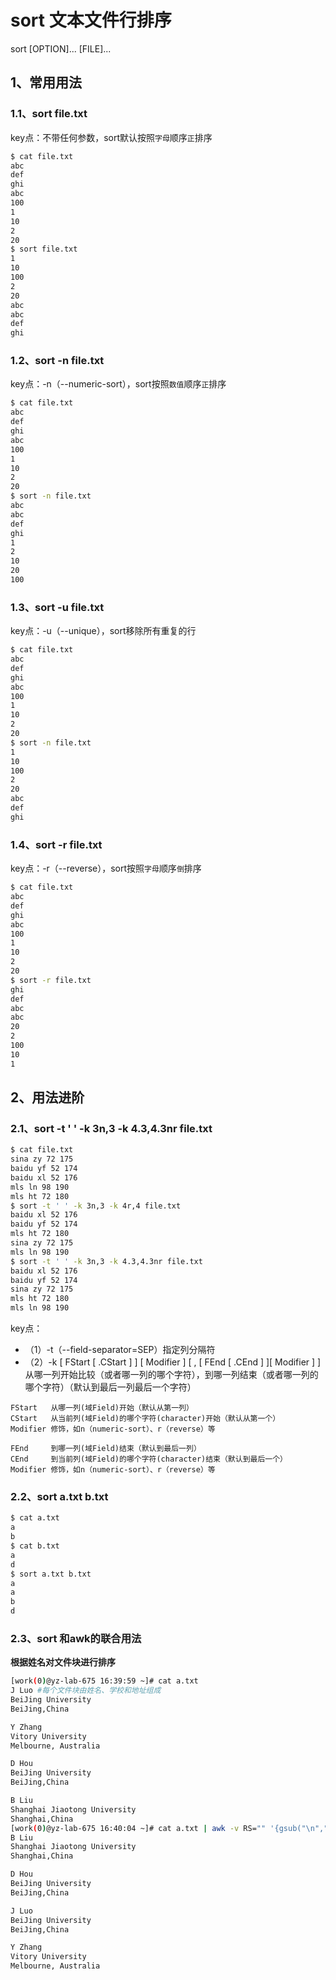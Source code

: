 # sort 文本文件行排序

sort [OPTION]... [FILE]...

## 1、常用用法

### 1.1、sort file.txt
key点：不带任何参数，sort默认按照`字母`顺序`正`排序
```bash
$ cat file.txt
abc
def
ghi
abc
100
1
10
2
20
$ sort file.txt
1
10
100
2
20
abc
abc
def
ghi
```

### 1.2、sort -n file.txt
key点：-n（--numeric-sort），sort按照`数值`顺序`正`排序
```bash
$ cat file.txt
abc
def
ghi
abc
100
1
10
2
20
$ sort -n file.txt
abc
abc
def
ghi
1
2
10
20
100
```

### 1.3、sort -u file.txt
key点：-u（--unique），sort移除所有重复的行
```bash
$ cat file.txt
abc
def
ghi
abc
100
1
10
2
20
$ sort -n file.txt
1
10
100
2
20
abc
def
ghi
```

### 1.4、sort -r file.txt
key点：-r（--reverse），sort按照`字母`顺序`倒`排序
```bash
$ cat file.txt
abc
def
ghi
abc
100
1
10
2
20
$ sort -r file.txt
ghi
def
abc
abc
20
2
100
10
1
```

## 2、用法进阶

### 2.1、sort -t ' ' -k 3n,3 -k 4.3,4.3nr file.txt
```bash
$ cat file.txt
sina zy 72 175
baidu yf 52 174
baidu xl 52 176
mls ln 98 190
mls ht 72 180
$ sort -t ' ' -k 3n,3 -k 4r,4 file.txt
baidu xl 52 176
baidu yf 52 174
mls ht 72 180
sina zy 72 175
mls ln 98 190
$ sort -t ' ' -k 3n,3 -k 4.3,4.3nr file.txt
baidu xl 52 176
baidu yf 52 174
sina zy 72 175
mls ht 72 180
mls ln 98 190
```
key点：
* （1）-t（--field-separator=SEP）指定列分隔符
* （2）-k [ FStart [ .CStart ] ] [ Modifier ] [ , [ FEnd [ .CEnd ] ][ Modifier ] ] 从哪一列开始比较（或者哪一列的哪个字符），到哪一列结束（或者哪一列的哪个字符）（默认到最后一列最后一个字符）

```comment
FStart   从哪一列(域Field)开始（默认从第一列）
CStart   从当前列(域Field)的哪个字符(character)开始（默认从第一个）
Modifier 修饰，如n（numeric-sort）、r（reverse）等

FEnd     到哪一列(域Field)结束（默认到最后一列）
CEnd     到当前列(域Field)的哪个字符(character)结束（默认到最后一个）
Modifier 修饰，如n（numeric-sort）、r（reverse）等
```

### 2.2、sort a.txt b.txt
```bash
$ cat a.txt
a
b
$ cat b.txt
a
d
$ sort a.txt b.txt
a
a
b
d
```


### 2.3、sort 和awk的联合用法 
**根据姓名对文件块进行排序**
```bash
[work(0)@yz-lab-675 16:39:59 ~]# cat a.txt 
J Luo #每个文件块由姓名、学校和地址组成
BeiJing University
BeiJing,China

Y Zhang
Vitory University
Melbourne, Australia

D Hou
BeiJing University
BeiJing,China

B Liu
Shanghai Jiaotong University
Shanghai,China
[work(0)@yz-lab-675 16:40:04 ~]# cat a.txt | awk -v RS="" '{gsub("\n","@");print}'| sort | awk -v ORS="\n\n" '{gsub("@","\n");print}' #将每个文件块合并到一行，对每行的记录排序，将排序后的行分块打印
B Liu
Shanghai Jiaotong University
Shanghai,China

D Hou
BeiJing University
BeiJing,China

J Luo
BeiJing University
BeiJing,China

Y Zhang
Vitory University
Melbourne, Australia
```

